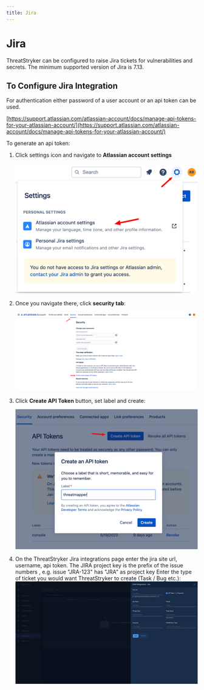 ```yaml
---
title: Jira
---
```


# Jira

ThreatStryker can be configured to raise Jira tickets for vulnerabilities and secrets. The minimum supported version of Jira is 7.13.

## To Configure Jira Integration
For authentication either password of a user account or an api token can be used.

[https://support.atlassian.com/atlassian-account/docs/manage-api-tokens-for-your-atlassian-account/](https://support.atlassian.com/atlassian-account/docs/manage-api-tokens-for-your-atlassian-account/)

To generate an api token:

1. Click settings icon and navigate to **Atlassian account settings**

   ![JIRA](../img/integrations-jira-1.png)

2. Once you navigate there, click **security tab**:

   ![JIRA](../img/integrations-jira-2.png)

3. Click **Create API Token** button, set label and create:

   ![JIRA](../img/integrations-jira-3.png)

4. On the ThreatStryker Jira integrations page enter the jira site url, username, api token. 
   The JIRA project key is the prefix of the issue numbers , e.g. issue "JRA-123" has "JRA" as project key
   Enter the type of ticket you would want ThreatStryker to create (Task / Bug etc.):
   ![JIRA](../img/integrations-jira-4.png)
